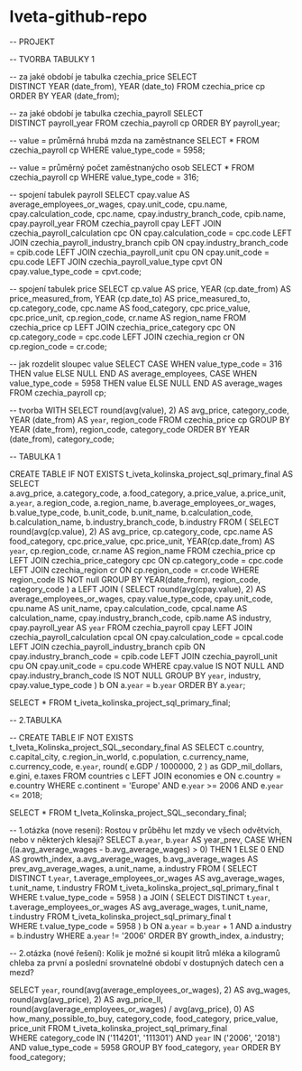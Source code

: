 # Iveta-github-repo

-- PROJEKT

-- TVORBA TABULKY 1

-- za jaké období je tabulka czechia_price
SELECT 	
	DISTINCT YEAR (date_from),
	YEAR (date_to)
FROM czechia_price cp
ORDER BY YEAR (date_from);

-- za jaké období je tabulka czechia_payroll
SELECT 	
	DISTINCT payroll_year
FROM czechia_payroll cp 
ORDER BY payroll_year;

-- value = průměrná hrubá mzda na zaměstnance
SELECT *
FROM czechia_payroll cp 
WHERE value_type_code = 5958;

-- value = průměrný počet zaměstnanýcho osob
SELECT *
FROM czechia_payroll cp 
WHERE value_type_code = 316;

-- spojení tabulek payroll
SELECT 
	cpay.value AS average_employees_or_wages,
	cpay.unit_code,
	cpu.name,
	cpay.calculation_code,
	cpc.name,
	cpay.industry_branch_code,
	cpib.name,
	cpay.payroll_year
FROM czechia_payroll cpay 
LEFT JOIN czechia_payroll_calculation cpc 
	ON cpay.calculation_code = cpc.code 
LEFT JOIN czechia_payroll_industry_branch cpib 
	ON cpay.industry_branch_code = cpib.code 
LEFT JOIN czechia_payroll_unit cpu 
	ON cpay.unit_code = cpu.code 
LEFT JOIN czechia_payroll_value_type cpvt 
	ON cpay.value_type_code = cpvt.code;


-- spojení tabulek price
SELECT 
	cp.value AS price,
	YEAR (cp.date_from) AS price_measured_from,
	YEAR (cp.date_to) AS price_measured_to,
	cp.category_code,
	cpc.name AS food_category,
	cpc.price_value,
	cpc.price_unit,
	cp.region_code,
	cr.name AS region_name
FROM czechia_price cp
LEFT JOIN czechia_price_category cpc 
	ON cp.category_code = cpc.code 
LEFT JOIN czechia_region cr 
	ON cp.region_code = cr.code;


-- jak rozdelit sloupec value
SELECT
    CASE
        WHEN value_type_code = 316 THEN value
        ELSE NULL
    END AS average_employees,
    CASE
        WHEN value_type_code = 5958 THEN value
        ELSE NULL
    END AS average_wages
FROM czechia_payroll cp;
 

-- tvorba WITH
SELECT 
		round(avg(value), 2) AS avg_price,
		category_code,
		YEAR (date_from) AS `year`, 
		region_code
	FROM czechia_price cp 
	GROUP BY YEAR (date_from), region_code, category_code
	ORDER BY YEAR (date_from), category_code;

   
-- TABULKA 1

CREATE TABLE IF NOT EXISTS t_iveta_kolinska_project_sql_primary_final AS 
SELECT  
		a.avg_price,
		a.category_code,
		a.food_category,
		a.price_value,
		a.price_unit,
		a.`year`,
		a.region_code,
		a.region_name,
		b.average_employees_or_wages,
		b.value_type_code,
		b.unit_code,
		b.unit_name,
		b.calculation_code,
		b.calculation_name,
		b.industry_branch_code,
		b.industry
FROM (
	SELECT
		round(avg(cp.value), 2) AS avg_price,
		cp.category_code,
		cpc.name AS food_category,
		cpc.price_value,
		cpc.price_unit,
		YEAR(cp.date_from) AS `year`,
		cp.region_code,
		cr.name AS region_name
	FROM czechia_price cp
	LEFT JOIN czechia_price_category cpc ON cp.category_code = cpc.code
	LEFT JOIN czechia_region cr ON cp.region_code = cr.code
	WHERE region_code IS NOT null
	GROUP BY YEAR(date_from), region_code, category_code
	) a
LEFT JOIN (
	SELECT
		round(avg(cpay.value), 2) AS average_employees_or_wages,
		cpay.value_type_code,
		cpay.unit_code,
		cpu.name AS unit_name,
		cpay.calculation_code,
		cpcal.name AS calculation_name,
		cpay.industry_branch_code,
		cpib.name AS industry,
		cpay.payroll_year AS `year`
	FROM czechia_payroll cpay
	LEFT JOIN czechia_payroll_calculation cpcal ON cpay.calculation_code = cpcal.code
	LEFT JOIN czechia_payroll_industry_branch cpib ON cpay.industry_branch_code = cpib.code
	LEFT JOIN czechia_payroll_unit cpu ON cpay.unit_code = cpu.code
	WHERE cpay.value IS NOT NULL AND cpay.industry_branch_code IS NOT NULL
	GROUP BY `year`, industry, cpay.value_type_code
	) b
		ON a.`year` = b.`year`
	ORDER BY a.`year`;


SELECT *
FROM t_iveta_kolinska_project_sql_primary_final;
   

-- 2.TABULKA

-- CREATE TABLE IF NOT EXISTS t_Iveta_Kolinska_project_SQL_secondary_final AS
SELECT
	c.country,
	c.capital_city,
	c.region_in_world,
	c.population,
	c.currency_name,
	c.currency_code,
	e.`year`,
	round( e.GDP / 1000000, 2 ) as GDP_mil_dollars,
	e.gini,
	e.taxes 
FROM countries c 
LEFT JOIN economies e 
	ON c.country = e.country 
WHERE c.continent = 'Europe'
AND e.`year` >= 2006 AND e.`year` <= 2018;
   

SELECT *
FROM t_Iveta_Kolinska_project_SQL_secondary_final;


-- 1.otázka (nove reseni): Rostou v průběhu let mzdy ve všech odvětvích, nebo v některých klesají?
SELECT 
    a.`year`,
	b.`year` AS year_prev,
	CASE
		WHEN ((a.avg_average_wages - b.avg_average_wages) > 0) THEN 1 
		ELSE 0
	END AS growth_index,
	a.avg_average_wages,
	b.avg_average_wages AS prev_avg_average_wages,
	a.unit_name,
	a.industry
FROM (
    SELECT DISTINCT
    	t.`year`,
		t.average_employees_or_wages AS avg_average_wages,
		t.unit_name,
		t.industry
    FROM t_iveta_kolinska_project_sql_primary_final t 
    WHERE t.value_type_code = 5958
    ) a 
JOIN (
    SELECT DISTINCT 
    	t.`year`,
		t.average_employees_or_wages AS avg_average_wages,
		t.unit_name,
		t.industry
    FROM t_iveta_kolinska_project_sql_primary_final t  
    WHERE t.value_type_code = 5958
    ) b
    ON a.`year` = b.`year` + 1 
	AND a.industry = b.industry
	WHERE a.`year` != '2006'
	ORDER BY growth_index, a.industry;


-- 2.otázka (nové řešení): Kolik je možné si koupit litrů mléka a kilogramů chleba za první a poslední srovnatelné období v dostupných datech cen a mezd?

SELECT 
	`year`,
	round(avg(average_employees_or_wages), 2) AS avg_wages,
	round(avg(avg_price), 2) AS avg_price_II,
	round(avg(average_employees_or_wages) / avg(avg_price), 0) AS how_many_possible_to_buy,
	category_code,
	food_category,
	price_value,
	price_unit 
FROM t_iveta_kolinska_project_sql_primary_final  
WHERE category_code IN ('114201', '111301')
	AND `year` IN ('2006', '2018')
	AND value_type_code = 5958
GROUP BY food_category, `year`
ORDER BY food_category;
    
   
  
    
   

